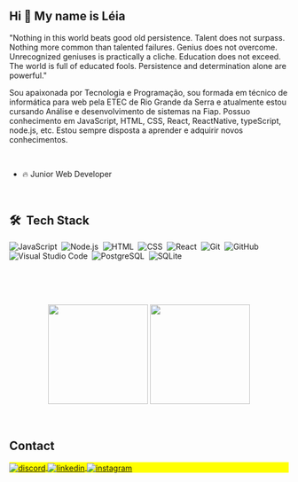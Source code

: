 <h2 align="left">Hi 👋 My name is Léia</h2>


"Nothing in this world beats good old persistence. Talent does not surpass. Nothing more common than talented failures. Genius does not overcome. Unrecognized geniuses is practically a cliche. Education does not exceed. The world is full of educated fools. Persistence and determination alone are powerful."

Sou apaixonada por Tecnologia e Programação, sou formada em técnico de informática para web pela ETEC de Rio Grande da Serra e atualmente estou cursando Análise e desenvolvimento de sistemas na Fiap. Possuo conhecimento em JavaScript, HTML, CSS, React, ReactNative, typeScript, node.js, etc. Estou sempre disposta a aprender e adquirir novos conhecimentos.


</br>

- 🔥 Junior Web Developer

</br>

## 🛠 &nbsp;Tech Stack

![JavaScript](https://img.shields.io/badge/-JavaScript-05122A?style=flat&logo=javascript)&nbsp;
![Node.js](https://img.shields.io/badge/-Node.js-05122A?style=flat&logo=node.js)&nbsp;
![HTML](https://img.shields.io/badge/-HTML-05122A?style=flat&logo=HTML5)&nbsp;
![CSS](https://img.shields.io/badge/-CSS-05122A?style=flat&logo=CSS3&logoColor=1572B6)&nbsp;
![React](https://img.shields.io/badge/-React-05122A?style=flat&logo=react)&nbsp;
![Git](https://img.shields.io/badge/-Git-05122A?style=flat&logo=git)&nbsp;
![GitHub](https://img.shields.io/badge/-GitHub-05122A?style=flat&logo=github)&nbsp;
![Visual Studio Code](https://img.shields.io/badge/-Visual%20Studio%20Code-05122A?style=flat&logo=visual-studio-code&logoColor=007ACC)&nbsp;
![PostgreSQL](https://img.shields.io/badge/-PostgreSQL-05122A?style=flat&logo=postgresql)&nbsp;
![SQLite](https://img.shields.io/badge/-SQLite-05122A?style=flat&logo=sqlite)&nbsp;

</br>
</br>

  <br>
  <p align="center">
    <img height="180em" src="https://github-readme-stats-eight-theta.vercel.app/api?username=leiaoliver&show_icons=true&theme=tokyonight&include_all_commits=true&count_private=true"/>
    <img height="180em" src="https://github-readme-stats-eight-theta.vercel.app/api/top-langs/?username=leiaoliver&layout=compact&langs_count=8&theme=tokyonight&include_all_commits=true&count_private=true"/>
  </p>

</br>

## Contact

<p align="left" style="background:yellow">
<a href="https://discord.com/channels/Léia#6198" target="_blank">
  <img align="center" src="https://img.shields.io/badge/-leiaoliver-05122A?style=flat&logo=discord" alt="discord"/>  
</a>
<a href="https://www.linkedin.com/in/leia-oliveira388/" target="_blank">
  <img align="center" src="https://img.shields.io/badge/-leiaoliver-05122A?style=flat&logo=linkedin" alt="linkedin"/>
</a>
<a href="https://www.instagram.com/leiaoliver388/" target="_blank">
 <img align="center" src="https://img.shields.io/badge/-leiaoliver-05122A?style=flat&logo=instagram" alt="instagram"/>
</a>
</p>
